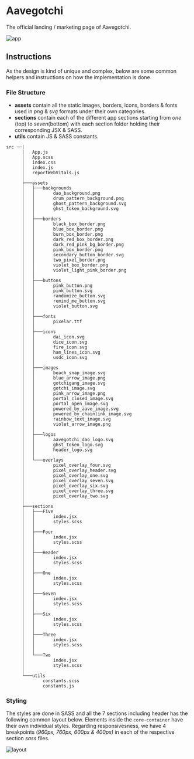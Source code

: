 # Aavegotchi

The official landing / marketing page of Aavegotchi.

![app](https://res.cloudinary.com/saimano/image/upload/v1612173933/Aavegothci/aavegotchi_snapshot.png)

## Instructions

As the design is kind of unique and complex, below are some common helpers and instructions on how the implementation is done.

### File Structure
- **assets** contain all the static images, borders, icons, borders & fonts used in _png_ & _svg_ formats under their own categories.
- **sections** contain each of the different app sections starting from _one_ (top) to _seven_(bottom) with each section folder holding their corresponding JSX & SASS.
- **utils** contain JS & SASS constants.

```
src ──|
      |   App.js
      │   App.scss
      │   index.css 
      │   index.js
      │   reportWebVitals.js
      │
      ├───assets
      │   ├───backgrounds
      │   │       dao_background.png
      │   │       drum_pattern_background.png
      │   │       ghost_pattern_background.svg
      │   │       ghst_token_background.svg
      │   │
      │   ├───borders
      │   │       black_box_border.png
      │   │       blue_box_border.png
      │   │       burn_box_border.png
      │   │       dark_red_box_border.png
      │   │       dark_red_pink_bg_border.png
      │   │       pink_box_border.png
      │   │       secondary_button_border.svg
      │   │       two_pixel_border.png
      │   │       violet_box_border.png
      │   │       violet_light_pink_border.png
      │   │
      │   ├───buttons
      │   │       pink_button.png
      │   │       pink_button.svg
      │   │       randomize_button.svg
      │   │       remind_me_button.svg
      │   │       violet_button.svg
      │   │
      │   ├───fonts
      │   │       pixelar.ttf
      │   │
      │   ├───icons
      │   │       dai_icon.svg
      │   │       dice_icon.svg
      │   │       fire_icon.svg
      │   │       ham_lines_icon.svg
      │   │       usdc_icon.svg
      │   │
      │   ├───images
      │   │       beach_snap_image.svg
      │   │       blue_arrow_image.png
      │   │       gotchigang_image.svg
      │   │       gotchi_image.svg
      │   │       pink_arrow_image.png
      │   │       portal_closed_image.svg
      │   │       portal_open_image.svg
      │   │       powered_by_aave_image.svg
      │   │       powered_by_chainlink_image.svg
      │   │       rainbow_text_image.svg
      │   │       violet_arrow_image.png
      │   │
      │   ├───logos
      │   │       aavegotchi_dao_logo.svg
      │   │       ghst_token_logo.svg
      │   │       header_logo.svg
      │   │
      │   └───overlays
      │           pixel_overlay_four.svg
      │           pixel_overlay_header.svg
      │           pixel_overlay_one.svg
      │           pixel_overlay_seven.svg
      │           pixel_overlay_six.svg
      │           pixel_overlay_three.svg
      │           pixel_overlay_two.svg
      │
      ├───sections
      │   ├───Five
      │   │       index.jsx
      │   │       styles.scss
      │   │
      │   ├───Four
      │   │       index.jsx
      │   │       styles.scss
      │   │
      │   ├───Header
      │   │       index.jsx
      │   │       styles.scss
      │   │
      │   ├───One
      │   │       index.jsx
      │   │       styles.scss
      │   │
      │   ├───Seven
      │   │       index.jsx
      │   │       styles.scss
      │   │
      │   ├───Six
      │   │       index.jsx
      │   │       styles.scss
      │   │
      │   ├───Three
      │   │       index.jsx
      │   │       styles.scss
      │   │
      │   └───Two
      │           index.jsx
      │           styles.scss
      │
      └───utils
              constants.scss
              constants.js
```

### Styling

The styles are done in SASS and all the 7 sections including header has the following common layout below. Elements inside the `core-container` have their own individual styles. Regarding responsivesness, we have 4 breakpoints (_960px, 760px, 600px & 400px)_ in each of the respective section _sass_ files. 

![layout](https://res.cloudinary.com/saimano/image/upload/v1612176738/Aavegothci/layout.png)
